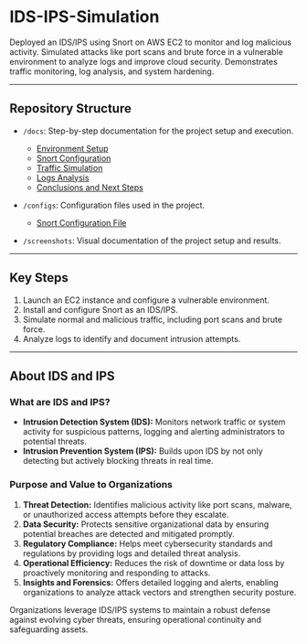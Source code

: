 # IDS-IPS-Simulation

Deployed an IDS/IPS using Snort on AWS EC2 to monitor and log malicious activity. Simulated attacks like port scans and brute force in a vulnerable environment to analyze logs and improve cloud security. Demonstrates traffic monitoring, log analysis, and system hardening.

---

## Repository Structure

- `/docs`: Step-by-step documentation for the project setup and execution.
  - [Environment Setup](./docs/environment-setup.md)
  - [Snort Configuration](./docs/snort-configuration.md)
  - [Traffic Simulation](./docs/traffic-simulation.md)
  - [Logs Analysis](./docs/logs-analysis.md)
  - [Conclusions and Next Steps](./docs/conclusions.md)

- `/configs`: Configuration files used in the project.
  - [Snort Configuration File](./configs/snort.conf)

- `/screenshots`: Visual documentation of the project setup and results.

---

## Key Steps

1. Launch an EC2 instance and configure a vulnerable environment.
2. Install and configure Snort as an IDS/IPS.
3. Simulate normal and malicious traffic, including port scans and brute force.
4. Analyze logs to identify and document intrusion attempts.

---

## About IDS and IPS

### **What are IDS and IPS?**
- **Intrusion Detection System (IDS):** Monitors network traffic or system activity for suspicious patterns, logging and alerting administrators to potential threats.
- **Intrusion Prevention System (IPS):** Builds upon IDS by not only detecting but actively blocking threats in real time.

### **Purpose and Value to Organizations**
1. **Threat Detection:** Identifies malicious activity like port scans, malware, or unauthorized access attempts before they escalate.
2. **Data Security:** Protects sensitive organizational data by ensuring potential breaches are detected and mitigated promptly.
3. **Regulatory Compliance:** Helps meet cybersecurity standards and regulations by providing logs and detailed threat analysis.
4. **Operational Efficiency:** Reduces the risk of downtime or data loss by proactively monitoring and responding to attacks.
5. **Insights and Forensics:** Offers detailed logging and alerts, enabling organizations to analyze attack vectors and strengthen security posture.

Organizations leverage IDS/IPS systems to maintain a robust defense against evolving cyber threats, ensuring operational continuity and safeguarding assets.

